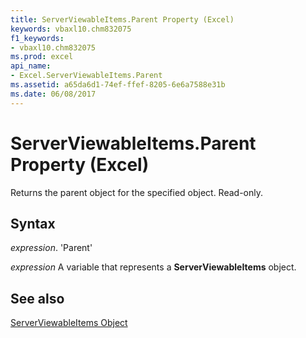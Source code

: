 ```yaml
---
title: ServerViewableItems.Parent Property (Excel)
keywords: vbaxl10.chm832075
f1_keywords:
- vbaxl10.chm832075
ms.prod: excel
api_name:
- Excel.ServerViewableItems.Parent
ms.assetid: a65da6d1-74ef-ffef-8205-6e6a7588e31b
ms.date: 06/08/2017
---
```



# ServerViewableItems.Parent Property (Excel)

Returns the parent object for the specified object. Read-only.


## Syntax

 _expression_. 'Parent'

 _expression_ A variable that represents a **ServerViewableItems** object.


## See also


[ServerViewableItems Object](Excel.ServerViewableItems.md)

